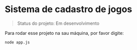 <h1>Sistema de cadastro de jogos</h1>

>Status do projeto: Em desenvolvimento

Para rodar esse projeto na sau máquina, por favor digite:

```
node app.js
```
